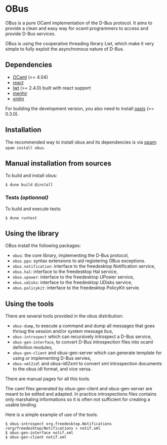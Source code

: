OBus
====

OBus is a pure OCaml implementation of the D-Bus protocol.  It aims to
provide a clean and easy way for ocaml programmers to access and
provide D-Bus services.

OBus is using the cooperative threading library Lwt, which make it
very simple to fully exploit the asynchronous nature of D-Bus.

Dependencies
------------

* [OCaml](http://caml.inria.fr/ocaml/) (>= 4.04)
* [react](http://erratique.ch/software/react)
* [lwt](http://ocsigen.org/lwt/) (>= 2.4.0) built with react support
* [menhir](http://gallium.inria.fr/~fpottier/menhir)
* [xmlm](http://erratique.ch/software/xmlm)

For building the development version, you also need to install
[oasis](http://oasis.forge.ocamlcore.org/) (>= 0.3.0).

Installation
------------

The recommended way to install obus and its dependencies is via
[opam](https://opam.ocaml.org/): `opam install obus`.

Manual installation from sources
--------------------------------

To build and install obus:

    $ dune build @install

### Tests _(optionnal)_

To build and execute tests:

    $ dune runtest

Using the library
-----------------

OBus install the following packages:

* `obus`: the core library, implementing the D-Bus protocol,
* `obus.ppx`: syntax extensions to aid registering OBus exceptions.
* `obus.notification`: interface to the freedesktop Notification
  service,
* `obus.hal`: interface to the freedesktop Hal service,
* `obus.upower`: interface to the freedesktop UPower service,
* `obus.udisks`: interface to the freedesktop UDisks service,
* `obus.policykit`: interface to the freedesktop PolicyKit servie.

Using the tools
---------------

There are several tools provided in the obus distribution:

* `obus-dump`, to execute a command and dump all messages that goes
  throug the session and/or system message bus,
* `obus-introspect` which can recursively introspect a D-Bus service,
* `obus-gen-interface`, to convert D-Bus introspection files into
   ocaml definition modules,
* `obus-gen-client` and obus-gen-server which can generate template
   for using or implementing D-Bus servies,
* `obus-xml2idl` and obus-idl2xml to convert xml introspection
   documents to the obus idl format, and vice versa.

There are manual pages for all this tools.

The caml files generated by obus-gen-client and obus-gen-server are
meant to be edited and adapted. In practice introspections files
contains only marshaling informations so it is often not sufficient
for creating a usable binding.

Here is a simple example of use of the tools:

    $ obus-introspect org.freedesktop.Notifications /org/freedesktop/Notifications > notif.xml
    $ obus-gen-interface notif.xml
    $ obus-gen-client notif.xml
